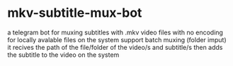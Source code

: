 # mkv-subtitle-mux-bot
a telegram bot for muxing subtitles with .mkv video files with no encoding
for locally avalable files on the system
support batch muxing (folder imput)
it recives the path of the file/folder of the video/s and subtitle/s then adds the subtitle to the video on the system
